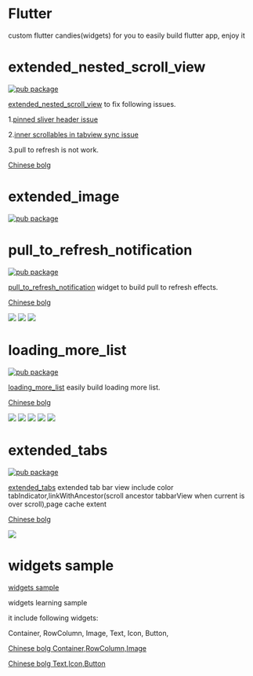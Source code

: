 # Flutter 
custom flutter candies(widgets) for you to easily build flutter app, enjoy it  

# extended_nested_scroll_view

[![pub package](https://img.shields.io/pub/v/extended_nested_scroll_view.svg)](https://pub.dartlang.org/packages/extended_nested_scroll_view)

[extended_nested_scroll_view](https://github.com/fluttercandies/extended_nested_scroll_view) to fix following issues.

1.[pinned sliver header issue](https://github.com/flutter/flutter/issues/22393)

2.[inner scrollables in tabview sync issue](https://github.com/flutter/flutter/issues/21868)

3.pull to refresh is not work.

[Chinese bolg](https://juejin.im/post/5bea43ade51d45544844010a)

# extended_image

[![pub package](https://img.shields.io/pub/v/extended_image.svg)](https://pub.dartlang.org/packages/extended_image)


# pull_to_refresh_notification

[![pub package](https://img.shields.io/pub/v/pull_to_refresh_notification.svg)](https://pub.dartlang.org/packages/pull_to_refresh_notification)

[pull_to_refresh_notification](https://github.com/fluttercandies/pull_to_refresh_notification) widget to build  pull to refresh effects.

[Chinese bolg](https://juejin.im/post/5bebcc44f265da61682aedb8)

![](https://github.com/fluttercandies/Flutter_Candies/tree/master/gif/pull_to_refresh/appbar.gif)
![](https://github.com/fluttercandies/Flutter_Candies/tree/master/gif/pull_to_refresh/header.gif)
![](https://github.com/fluttercandies/Flutter_Candies/tree/master/gif/pull_to_refresh/image.gif)

# loading_more_list

[![pub package](https://img.shields.io/pub/v/loading_more_list.svg)](https://pub.dartlang.org/packages/loading_more_list)

[loading_more_list](https://github.com/fluttercandies/loading_more_list) easily build loading more list.

[Chinese bolg](https://juejin.im/post/5bfb9cb7e51d45592b766769)

![](https://github.com/fluttercandies/Flutter_Candies/tree/master/gif/loading_moe_list/listview.gif)
![](https://github.com/fluttercandies/Flutter_Candies/tree/master/gif/loading_moe_list/error.gif)
![](https://github.com/fluttercandies/Flutter_Candies/tree/master/gif/loading_moe_list/multiple_sliver.gif)
![](https://github.com/fluttercandies/Flutter_Candies/tree/master/gif/loading_moe_list/custom_indicator.gif)
![](https://github.com/fluttercandies/Flutter_Candies/tree/master/gif/loading_moe_list/nested_scrollView.gif)

# extended_tabs
[![pub package](https://img.shields.io/pub/v/extended_tabs.svg)](https://pub.dartlang.org/packages/extended_tabs)

[extended_tabs](https://github.com/fluttercandies/extended_tabs) extended tab bar view include color tabIndicator,linkWithAncestor(scroll ancestor tabbarView when current is over scroll),page cache extent

[Chinese bolg](https://juejin.im/post/5c34b87ef265da61553b01a8)

![](https://github.com/fluttercandies/Flutter_Candies/tree/master/gif/extended_tab/extended_tab.gif)

# widgets sample

[widgets sample](https://github.com/zmtzawqlp/Flutter/tree/master/widgets_sample)

widgets learning sample

it include following widgets:

  Container,
  RowColumn,
  Image,
  Text,
  Icon,
  Button,

[Chinese bolg   Container,RowColumn,Image](https://juejin.im/post/5bdfd278e51d45783a42bd3c)

[Chinese bolg   Text,Icon,Button](https://juejin.im/post/5bdfd9ee518825170b10151b)





